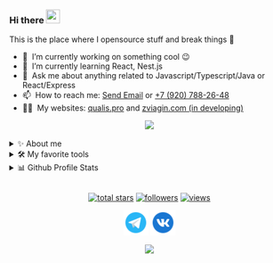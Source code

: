 ### Hi there <a href="#"><img src="https://media.giphy.com/media/hvRJCLFzcasrR4ia7z/giphy.gif" width="25px" height="25px"></a>
This is the place where I opensource stuff and break things :rofl:

- 🔭 &nbsp;I’m currently working on something cool :wink:
- 🌱 &nbsp;I’m currently learning React, Nest.js
- 💬 &nbsp;Ask me about anything related to Javascript/Typescript/Java or React/Express
- 📫 &nbsp;How to reach me: <a href = "mailto: danila@zviagin.com">Send Email</a> or <a href="tel:79207882648">+7 (920) 788-26-48</a>
- 👨‍💻 &nbsp;My websites: <a href="https://qualis.pro" target="_blank">qualis.pro</a> and <a href="https://zviagin.com" target="_blank">zviagin.com (in developing)</a>

<p align="center">
  <a href=""><img src="https://readme-typing-svg.herokuapp.com/?lines=Full-stack%20web%20and%20app%20developer;1%2B%20years%20of%20coding%20experience;Always%20learning%20new%20things&font=Fira%20Code&center=true&width=440&height=45&color=f75c7e&vCenter=true&size=22"></a>
</p>

<!-- About me -->
<details>
<summary>✨ About me</summary>
<br/>
<p>
I am a Full Stack Developer with 1+ years of experience in developing enterprise applications and interesting things.
</p>
<p>
Initially I started to study mobile development (android), but I didn't really like this field. After that I went into frontend development. For one and a half years I was learning how to create beautiful and architecturally correct interface, after that I started backend development. Now I continue to learn how to create server side web applications. I also work with databases and create the correct environment for the applications.
</p>
 <br/>

<a href="https://zviagin.com"><img src="https://raw.githubusercontent.com/dzvyagin/dzvyagin/master/assets/card.png" width="100%"></a>
<br/>
</details>

<!-- My skills and tools -->
<details> 
<summary>🛠️ My favorite tools</summary>

### 👨‍💻 Programming and markup languages

![Bash](https://img.shields.io/badge/Bash-121011.svg?style=for-the-badge&logo=gnu-bash&logoColor=white)
![C++](https://img.shields.io/badge/c++-%2300599C.svg?style=for-the-badge&logo=c%2B%2B&logoColor=white)
![Java](https://img.shields.io/badge/java-%23ED8B00.svg?style=for-the-badge&logo=java&logoColor=white)
![JavaScript](https://img.shields.io/badge/javascript-%23323330.svg?style=for-the-badge&logo=javascript&logoColor=%23F7DF1E)
![TypeScript](https://img.shields.io/badge/typescript-%23007ACC.svg?style=for-the-badge&logo=typescript&logoColor=white)
![PHP](https://img.shields.io/badge/php-%23777BB4.svg?style=for-the-badge&logo=php&logoColor=white)
![Python](https://img.shields.io/badge/python-3670A0?style=for-the-badge&logo=python&logoColor=ffdd54)


### 🧰 Frameworks and libraries
  
![React](https://img.shields.io/badge/React-20232a.svg?style=for-the-badge&logo=react&logoColor=%2361DAFB)
![Express.js](https://img.shields.io/badge/Express.js-404d59.svg?style=for-the-badge&logo=express&logoColor=white)
![NestJS](https://img.shields.io/badge/nestjs-%23E0234E.svg?style=for-the-badge&logo=nestjs&logoColor=white)
![Spring](https://img.shields.io/badge/spring-%236DB33F.svg?style=for-the-badge&logo=spring&logoColor=white)
![RxJS](https://img.shields.io/badge/rxjs-%23B7178C.svg?style=for-the-badge&logo=reactivex&logoColor=white)
![Swagger](https://img.shields.io/badge/-Swagger-%23Clojure?style=for-the-badge&logo=swagger&logoColor=white)
  
### 🗄️ Databases and event streaming platforms

<!--     <a href="#"><img alt="Oracle" src ="https://img.shields.io/badge/Oracle-F00000.svg?logo=oracle&logoColor=white"></a> -->

![PostgreSQL](https://img.shields.io/badge/PostgreSQL-316192.svg?style=for-the-badge&logo=postgresql&logoColor=white)
![Apache Kafka](https://img.shields.io/badge/Apache%20Kafka-000?style=for-the-badge&logo=apachekafka)
![RabbitMQ](https://img.shields.io/badge/Rabbitmq-FF6600?style=for-the-badge&logo=rabbitmq&logoColor=white)
![ApacheCassandra](https://img.shields.io/badge/cassandra-%231287B1.svg?style=for-the-badge&logo=apache-cassandra&logoColor=white)
![Redis](https://img.shields.io/badge/redis-%23DD0031.svg?style=for-the-badge&logo=redis&logoColor=white)


### 💻 Software and tools
  
![Visual Studio Code](https://img.shields.io/badge/Visual%20Studio%20Code-0078d7.svg?logo=visual-studio-code&logoColor=white)
![IntelliJ IDEA](https://img.shields.io/badge/IntelliJIDEA-000000.svg?logo=intellij-idea&logoColor=white)

![AWS](https://img.shields.io/badge/AWS-%23FF9900.svg?style=for-the-badge&logo=amazon-aws&logoColor=white)
![Docker](https://img.shields.io/badge/docker-%230db7ed.svg?style=for-the-badge&logo=docker&logoColor=white)
![Kubernetes](https://img.shields.io/badge/-Kubernetes-2671E5?style=for-the-badge&logo=kubernetes&logoColor=white)
![Linux](https://img.shields.io/badge/Linux-FCC624?style=for-the-badge&logo=linux&logoColor=black)
![Git](https://img.shields.io/badge/Git-F05033.svg?style=for-the-badge&logo=git&logoColor=white)
![NPM](https://img.shields.io/badge/-NPM-000?style=for-the-badge&logo=npm)
![Yarn](https://img.shields.io/badge/yarn-%232C8EBB.svg?style=for-the-badge&logo=yarn&logoColor=white)
![Gulp](https://img.shields.io/badge/GULP-%23CF4647.svg?style=for-the-badge&logo=gulp&logoColor=white)
![Webpack](https://img.shields.io/badge/webpack-%238DD6F9.svg?style=for-the-badge&logo=webpack&logoColor=black)
![GitHub Actions](https://img.shields.io/badge/GitHub%20Actions-2671E5.svg?style=for-the-badge&logo=github%20actions&logoColor=white)
![Wordpress](https://img.shields.io/badge/Wordpress-21759B?style=for-the-badge&logo=wordpress&logoColor=white)
![GraphQL](https://img.shields.io/badge/-GraphQL-E10098?style=for-the-badge&logo=graphql&logoColor=white)
![Nginx](https://img.shields.io/badge/nginx-%23009639.svg?style=for-the-badge&logo=nginx&logoColor=white)
![Jenkins](https://img.shields.io/badge/jenkins-%232C5263.svg?style=for-the-badge&logo=jenkins&logoColor=white)
![Apache Airflow](https://img.shields.io/badge/Apache%20Airflow-017CEE?style=for-the-badge&logo=Apache%20Airflow&logoColor=white)
</details>

<details>
<summary>📊 Github Profile Stats</summary>

<br/>
<p align="center">
    <a href="#"><img alt="Danila's Top Languages" src="https://github-readme-stats.vercel.app/api/top-langs/?username=dzvyagin&langs_count=8&layout=compact&theme=react&hide_border=true&bg_color=1F222E&title_color=F85D7F&icon_color=F8D866&hide=Jupyter%20Notebook" height="192px"/></a>
    <a href="https://github.com/dzvyagin/github-readme-stats"><img alt="Danila's Github Stats" src="https://denvercoder1-github-readme-stats.vercel.app/api/?username=dzvyagin&show_icons=true&count_private=true&theme=react&hide_border=true&bg_color=1F222E&title_color=F85D7F&icon_color=F8D866" height="192px"/></a>
    <a href="#">
    <img title="🔥 Get streak stats for your profile at git.io/streak-stats" alt="dzvyagin's streak" src="https://github-readme-streak-stats.herokuapp.com/?user=dzvyagin&theme=monokai-metallian&hide_border=true"/>
    </a>
    <a href="#"><img alt="Danila's Activity Graph" src="https://denvercoder1-activity-graph.herokuapp.com/graph/?username=dzvyagin&bg_color=1F222E&color=F8D866&line=F85D7F&point=FFFFFF&hide_border=true" /></a>
</p>
    <br/>
    <b>Note:</b> Top languages is only a metric of the languages my public code consists of and doesn't reflect experience or skill level.
</details>

<br/>

<p align="center">
  <a href="https://github.com/dzvyagin?tab=repositories&sort=stargazers">
    <img alt="total stars" title="Total stars on GitHub" src="https://custom-icon-badges.herokuapp.com/badge/dynamic/json?logo=star&color=55960c&labelColor=488207&label=Stars&style=for-the-badge&query=%24.stars&url=https://api.github-star-counter.workers.dev/user/dzvyagin"/></a>
  <a href="https://github.com/dzvyagin?tab=followers">
    <img alt="followers" title="Follow me on Github" src="https://custom-icon-badges.herokuapp.com/github/followers/dzvyagin?color=236ad3&labelColor=1155ba&style=for-the-badge&logo=person-add&label=Follow&logoColor=white"/></a>
  <a href="#">
    <img alt="views" title="Profile views" src="https://komarev.com/ghpvc/?username=dzvyagin&style=for-the-badge"/></a>
</p>

<!-- <p align="left">
  <a href="https://github.com/dzvyagin/My-Contributions/blob/main/README.md"><img alt="All Repositories" title="All Repositories" src="https://custom-icon-badges.herokuapp.com/badge/-All%20Forks-2962FF?style=for-the-badge&logoColor=white&logo=fork"/></a>
</p> -->

<!-- Social icons section -->
<p align="center">
  <a href="https://t.me/Dantos6"><img width="45px" alt="Telegram" title="Telegram" src="https://raw.githubusercontent.com/dzvyagin/dzvyagin/master/icons/telegram.svg"/></a>
  <a href="https://vk.com/zvyagin_danila"><img width="45px" alt="VK" title="VK" src="https://raw.githubusercontent.com/dzvyagin/dzvyagin/master/icons/vk.svg"/></a>
</p>

<p align="center">
  <img src="https://capsule-render.vercel.app/api?type=waving&color=gradient&height=60&section=footer"/>
</p>
